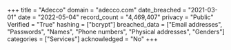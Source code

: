 +++
title = "Adecco"
domain = "adecco.com"
date_breached = "2021-03-01"
date = "2022-05-04"
record_count = "4,469,407"
privacy = "Public"
Verified = "True"
hashing = ["bcrypt"]
breached_data = ["Email addresses", "Passwords", "Names", "Phone numbers", "Physical addresses", "Genders"]
categories = ["Services"]
acknowledged = "No"
+++
